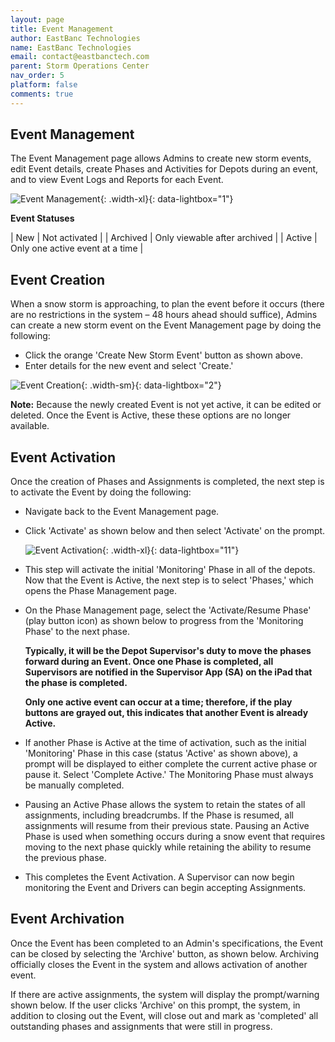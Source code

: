 ```yaml
---
layout: page
title: Event Management
author: EastBanc Technologies
name: EastBanc Technologies
email: contact@eastbanctech.com
parent: Storm Operations Center
nav_order: 5
platform: false
comments: true
---
```


<section id="Event-Management" markdown="1">

# Event Management

The Event Management page allows Admins to create new storm events, edit Event details, create Phases and Activities for Depots during an event, and to view Event Logs and Reports for each Event. 


![Event Management](/images/soc/soc-event-management/event-management.png){: .width-xl}{: data-lightbox="1"}

**Event Statuses**

| New | Not activated |
| Archived | Only viewable after archived |
| Active | Only one active event at a time |

<section id="Event-Creation" markdown="1">

## Event Creation

When a snow storm is approaching, to plan the event before it occurs (there are no restrictions in the system – 48 hours ahead should suffice), Admins can create a new storm event on the Event Management page by doing the following:

  * Click the orange 'Create New Storm Event' button as shown above. 
  * Enter details for the new event and select 'Create.'

![Event Creation](/images/soc/soc-event-management/event-creation.png){: .width-sm}{: data-lightbox="2"}

**Note:** Because the newly created Event is not yet active, it can be edited or deleted. Once the Event is Active, these these options are no longer available. 

<section id="Event-Activation" markdown="1">

## Event Activation

Once the creation of Phases and Assignments is completed, the next step is to activate the Event by doing the following:

* Navigate back to the Event Management page.
* Click 'Activate' as shown below and then select 'Activate' on the prompt.  

  ![Event Activation](/images/soc/soc-event-management/event-activation.png){: .width-xl}{: data-lightbox="11"}

* This step will activate the initial 'Monitoring' Phase in all of the depots. Now that the Event is Active, the next step is to select 'Phases,' which opens the Phase Management page. 


* On the Phase Management page, select the 'Activate/Resume Phase' (play button icon) as shown below to progress from the 'Monitoring Phase' to the next phase. 

  **Typically, it will be the Depot Supervisor's duty to move the phases forward during an Event. Once one Phase is completed, all Supervisors are notified in the Supervisor App (SA) on the iPad that the phase is completed.**

  **Only one active event can occur at a time; therefore, if the play buttons are grayed out, this indicates that another Event is already Active.**

* If another Phase is Active at the time of activation, such as the initial 'Monitoring' Phase in this case (status 'Active' as shown above), a prompt will be displayed to either complete the current active phase or pause it. Select 'Complete Active.' The Monitoring Phase must always be manually completed. 

* Pausing an Active Phase allows the system to retain the states of all assignments, including breadcrumbs. If the Phase is resumed, all assignments will resume from their previous state. Pausing an Active Phase is used when something occurs during a snow event that requires moving to the next phase quickly while retaining the ability to resume the previous phase. 

* This completes the Event Activation. A Supervisor can now begin monitoring the Event and Drivers can begin accepting Assignments. 


<section id="Event-Archivation" markdown="1">

## Event Archivation

Once the Event has been completed to an Admin's specifications, the Event can be closed by selecting the 'Archive' button, as shown below. Archiving officially closes the Event in the system and allows activation of another event. 

If there are active assignments, the system will display the prompt/warning shown below. If the user clicks 'Archive' on this prompt, the system, in addition to closing out the Event, will close out and mark as 'completed' all outstanding phases and assignments that were still in progress.

</section>
</section>
</section>
</section>
